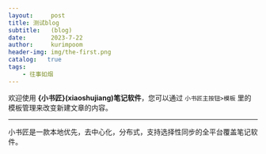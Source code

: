 ```yaml
---
layout:     post
title: 测试blog
subtitle:   (blog)
date:       2023-7-22
author:     kurimpoom
header-img: img/the-first.png
catalog:   true
tags: 
    - 往事如烟
---
```



欢迎使用 **{小书匠}(xiaoshujiang)笔记软件**，您可以通过 `小书匠主按钮>模板` 里的模板管理来改变新建文章的内容。

----------

小书匠是一款本地优先，去中心化，分布式，支持选择性同步的全平台覆盖笔记软件。